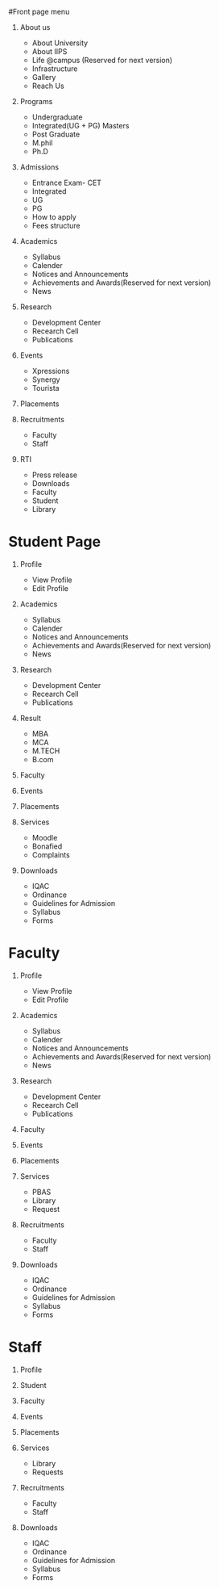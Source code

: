 #Front page menu
1. About us
    * About University
    * About IIPS
    * Life @campus (Reserved for next version)
    * Infrastructure
    * Gallery
    * Reach Us

2. Programs
    * Undergraduate
    * Integrated(UG + PG) Masters
    * Post Graduate
    * M.phil
    * Ph.D


3. Admissions
    * Entrance Exam- CET
    * Integrated
    * UG
    * PG
    * How to apply
    * Fees structure

4. Academics
    * Syllabus
    * Calender
    * Notices and Announcements
    * Achievements and Awards(Reserved for next version)
    * News


5. Research
    * Development Center
    * Recearch Cell
    * Publications

6. Events
    * Xpressions
    * Synergy
    * Tourista

7. Placements

8. Recruitments
    * Faculty
    * Staff

9. RTI
    * Press release
    * Downloads
    * Faculty
    * Student
    * Library

# Student Page
1. Profile
    * View Profile
    * Edit Profile   
2. Academics
    * Syllabus
    * Calender
    * Notices and Announcements
    * Achievements and Awards(Reserved for next version)
    * News
3. Research
    * Development Center
    * Recearch Cell
    * Publications
4. Result
    * MBA
    * MCA
    * M.TECH
    * B.com
5. Faculty
6. Events
7. Placements
    
8. Services
    * Moodle
    * Bonafied
    * Complaints
9. Downloads
	* IQAC
	* Ordinance 
	* Guidelines for Admission
	* Syllabus
	* Forms

# Faculty
1. Profile
    * View Profile
    * Edit Profile
2. Academics
   * Syllabus
   * Calender
   * Notices and Announcements
   * Achievements and Awards(Reserved for next version)
   * News
3. Research
    * Development Center
    * Recearch Cell
    * Publications
4. Faculty
5. Events
6. Placements

7. Services
    * PBAS
    * Library
    * Request
8. Recruitments
    * Faculty
    * Staff
9. Downloads
	* IQAC
	* Ordinance 
	* Guidelines for Admission
	* Syllabus
	* Forms

# Staff
1. Profile
2. Student
3. Faculty
4. Events
5. Placements

6. Services
    * Library
    * Requests
7. Recruitments
    * Faculty
    * Staff 
8. Downloads
	* IQAC
	* Ordinance 
	* Guidelines for Admission
	* Syllabus
	* Forms

